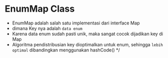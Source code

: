 # EnumMap Class

- EnumMap adalah salah satu implementasi dari interface Map 
- dimana Key nya adalah `data enum`
- Karena data enum sudah pasti unik, maka sangat cocok dijadikan key di Map
- Algoritma pendistribusian key dioptimalkan untuk enum, sehingga `lebih optimal` dibandingkan menggunakan hashCode()
         */
